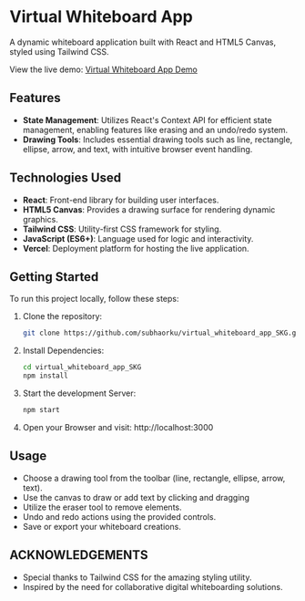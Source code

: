# Virtual Whiteboard App

A dynamic whiteboard application built with React and HTML5 Canvas, styled using Tailwind CSS.

View the live demo: [Virtual Whiteboard App Demo](https://virtual-whiteboard-app-skg.vercel.app/)

## Features

- **State Management**: Utilizes React's Context API for efficient state management, enabling features like erasing and an undo/redo system.
- **Drawing Tools**: Includes essential drawing tools such as line, rectangle, ellipse, arrow, and text, with intuitive browser event handling.

## Technologies Used

- **React**: Front-end library for building user interfaces.
- **HTML5 Canvas**: Provides a drawing surface for rendering dynamic graphics.
- **Tailwind CSS**: Utility-first CSS framework for styling.
- **JavaScript (ES6+)**: Language used for logic and interactivity.
- **Vercel**: Deployment platform for hosting the live application.

## Getting Started

To run this project locally, follow these steps:

1. Clone the repository:
   ```bash
   git clone https://github.com/subhaorku/virtual_whiteboard_app_SKG.git
2. Install Dependencies:
   ```bash
   cd virtual_whiteboard_app_SKG
   npm install
3. Start the development Server:
   ```bash
   npm start
4. Open your Browser and visit: http://localhost:3000
     
## Usage
- Choose a drawing tool from the toolbar (line, rectangle, ellipse, arrow, text).
- Use the canvas to draw or add text by clicking and dragging
- Utilize the eraser tool to remove elements.
- Undo and redo actions using the provided controls.
- Save or export your whiteboard creations.

  
## ACKNOWLEDGEMENTS
- Special thanks to Tailwind CSS for the amazing styling utility.
- Inspired by the need for collaborative digital whiteboarding solutions.

   
